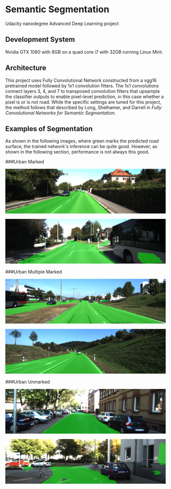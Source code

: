 # Semantic Segmentation
Udacity nanodegree Advanced Deep Learning project

## Development System
Nvidia GTX 1080 with 8GB on a quad core i7 with 32GB running Linux Mint.

## Architecture
This project uses Fully Convolutional Network constructed from a vgg16 pretrained model followed by 1x1 convolution filters.  The 1x1 convolutions connect layers 3, 4, and 7 to transposed convolution filters that upsample the classifier outputs to enable pixel-level prediction, in this case whether a pixel is or is not road.  While the specific settings are tuned for this project, the method follows that described by Long, Shelhamer, and Darrell in *Fully Convolutional Networks for Semantic Segmentation.*

## Examples of Segmentation
As shown in the following images, where green marks the predicted road surface, the trained network's inference can be quite good.  However, as shown in the following section, performance is not always this good.

###Urban Marked

![um_000056 latest](runs/latest/um_000056.png "Latest result um_000056")

![um_000025 latest](runs/latest/um_000025.png "Latest result um_000025")

###Urban Multiple Marked

![umm_000017 latest](runs/latest/umm_000017.png "Latest result umm_000017")

![umm_000031 latest](runs/latest/umm_000031.png "Latest result umm_000031")

###Urban Unmarked

![uu_000071 latest](runs/latest/uu_000071.png "Latest result uu_000071")

![uu_000084 latest](runs/latest/uu_000084.png "Latest result uu_000084")
